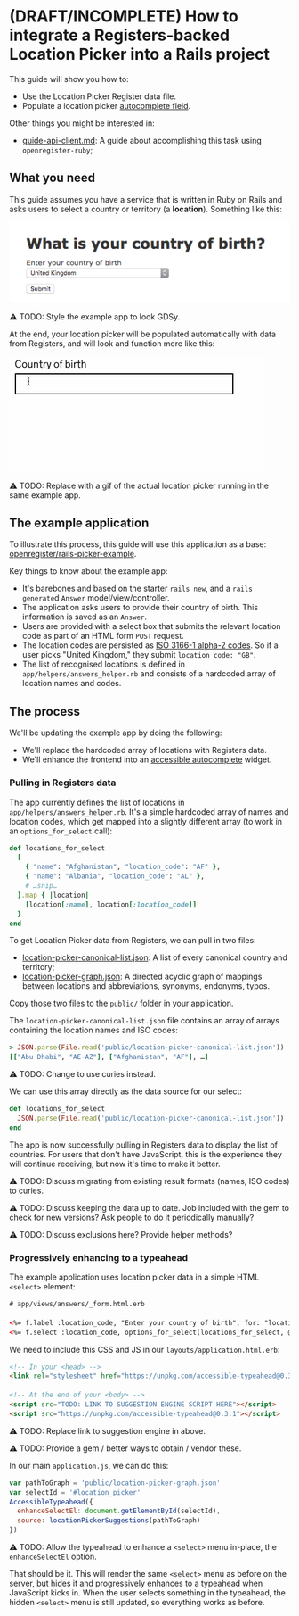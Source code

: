 (DRAFT/INCOMPLETE) How to integrate a Registers-backed Location Picker into a Rails project
===

This guide will show you how to:

- Use the Location Picker Register data file.
- Populate a location picker [autocomplete field](https://github.com/alphagov/accessible-typeahead).

Other things you might be interested in:

- [guide-api-client.md](https://github.com/openregister/rails-picker-example/blob/guide-api-client/guide-api-client.md): A guide about accomplishing this task using `openregister-ruby`;

## What you need

This guide assumes you have a service that is written in Ruby on Rails and asks users to select a country or territory (a **location**). Something like this:

![An image consisting of a web form. There is a title that asks "What is your country of birth." There is a select box that has the preselected value of "United Kingdom". There is a submit button at the bottom.](example-form.png)

:warning: TODO: Style the example app to look GDSy.

At the end, your location picker will be populated automatically with data from Registers, and will look and function more like this:

![An animated image consisting of a web form. There is a label that reads "Country of birth." There is an empty text field. The text field is selected, and the characters "U N I" are typed in. A menu appears under the text field, it contains matching countries: "United Kingdom," "United States," "United Arab Emirates," "Tunisia." The first option, "United Kingdom", is clicked on. The text field now updates to contain "United Kingdom." The animation loops from the beginning.](location-picker-example.gif)

:warning: TODO: Replace with a gif of the actual location picker running in the same example app.

## The example application

To illustrate this process, this guide will use this application as a base: [openregister/rails-picker-example](https://github.com/openregister/rails-picker-example).

Key things to know about the example app:

- It's barebones and based on the starter `rails new`, and a `rails generate`d `Answer` model/view/controller.
- The application asks users to provide their country of birth. This information is saved as an `Answer`.
- Users are provided with a select box that submits the relevant location code as part of an HTML form `POST` request.
- The location codes are persisted as [ISO 3166-1 alpha-2 codes](https://en.wikipedia.org/wiki/ISO_3166-1_alpha-2#Officially_assigned_code_elements). So if a user picks "United Kingdom," they submit `location_code: "GB"`.
- The list of recognised locations is defined in `app/helpers/answers_helper.rb` and consists of a hardcoded array of location names and codes.

## The process

We'll be updating the example app by doing the following:

- We'll replace the hardcoded array of locations with Registers data.
- We'll enhance the frontend into an [accessible autocomplete](https://github.com/alphagov/accessible-typeahead) widget.

### Pulling in Registers data

The app currently defines the list of locations in `app/helpers/answers_helper.rb`. It's a simple hardcoded array of names and location codes, which get mapped into a slightly different array (to work in an `options_for_select` call):

```ruby
def locations_for_select
  [
    { "name": "Afghanistan", "location_code": "AF" },
    { "name": "Albania", "location_code": "AL" },
    # …snip…
  ].map { |location|
    [location[:name], location[:location_code]]
  }
end
```

To get Location Picker data from Registers, we can pull in two files:

- [location-picker-canonical-list.json](public/location-picker-canonical-list.json): A list of every canonical country and territory;
- [location-picker-graph.json](public/location-picker-graph.json): A directed acyclic graph of mappings between locations and abbreviations, synonyms, endonyms, typos.

Copy those two files to the `public/` folder in your application.

The `location-picker-canonical-list.json` file contains an array of arrays containing the location names and ISO codes:

```ruby
> JSON.parse(File.read('public/location-picker-canonical-list.json'))
[["Abu Dhabi", "AE-AZ"], ["Afghanistan", "AF"], …]
```

:warning: TODO: Change to use curies instead.

We can use this array directly as the data source for our select:

```ruby
def locations_for_select
  JSON.parse(File.read('public/location-picker-canonical-list.json'))
end
```

The app is now successfully pulling in Registers data to display the list of countries. For users that don't have JavaScript, this is the experience they will continue receiving, but now it's time to make it better.

:warning: TODO: Discuss migrating from existing result formats (names, ISO codes) to curies.

:warning: TODO: Discuss keeping the data up to date. Job included with the gem to check for new versions? Ask people to do it periodically manually?

:warning: TODO: Discuss exclusions here? Provide helper methods?

### Progressively enhancing to a typeahead

The example application uses location picker data in a simple HTML `<select>` element:

```html
# app/views/answers/_form.html.erb

<%= f.label :location_code, "Enter your country of birth", for: "location_picker" %>
<%= f.select :location_code, options_for_select(locations_for_select, @answer.location_code), {}, id: "location_picker" %>
```

We need to include this CSS and JS in our `layouts/application.html.erb`:

```html
<!-- In your <head> -->
<link rel="stylesheet" href="https://unpkg.com/accessible-typeahead@0.3.1/examples/styled.css" />

<!-- At the end of your <body> -->
<script src="TODO: LINK TO SUGGESTION ENGINE SCRIPT HERE"></script>
<script src="https://unpkg.com/accessible-typeahead@0.3.1"></script>
```

:warning: TODO: Replace link to suggestion engine in above.

:warning: TODO: Provide a gem / better ways to obtain / vendor these.

In our main `application.js`, we can do this:

```js
var pathToGraph = 'public/location-picker-graph.json'
var selectId = '#location_picker'
AccessibleTypeahead({
  enhanceSelectEl: document.getElementById(selectId),
  source: locationPickerSuggestions(pathToGraph)
})
```

:warning: TODO: Allow the typeahead to enhance a `<select>` menu in-place, the `enhanceSelectEl` option.

That should be it. This will render the same `<select>` menu as before on the server, but hides it and progressively enhances to a typeahead when JavaScript kicks in. When the user selects something in the typeahead, the hidden `<select>` menu is still updated, so everything works as before.
